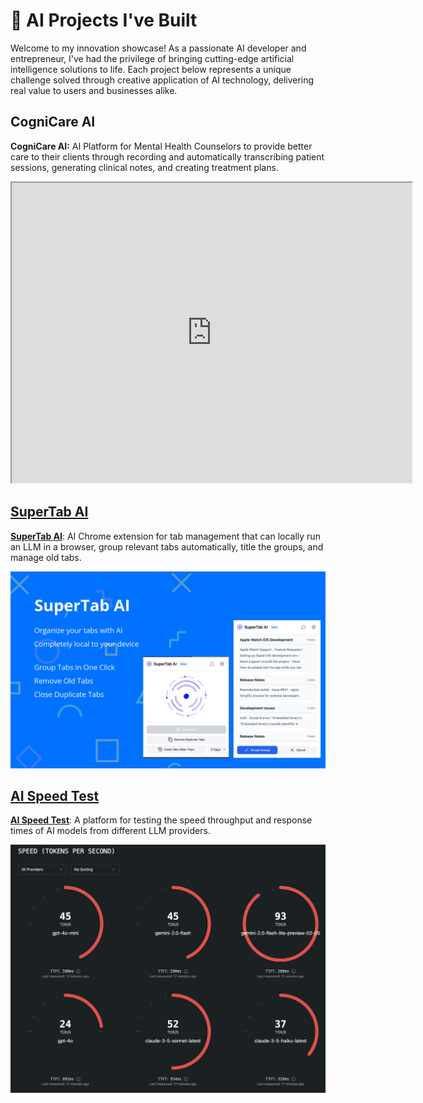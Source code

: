 # 🚀 AI Projects I've Built

Welcome to my innovation showcase! As a passionate AI developer and entrepreneur, I've had the privilege of bringing cutting-edge artificial intelligence solutions to life. Each project below represents a unique challenge solved through creative application of AI technology, delivering real value to users and businesses alike.

## CogniCare AI

**CogniCare AI:** AI Platform for Mental Health Counselors to provide better care to their clients through recording and automatically transcribing patient sessions, generating clinical notes, and creating treatment plans.
<iframe src="https://drive.google.com/file/d/1iH_gaHz1ppQGcTEY5-feParZZBJvABVP/preview" width="640" height="480" allow="autoplay"></iframe>

## [SuperTab AI](https://chromewebstore.google.com/detail/supertab-ai/ppglbhanbmaokfhaafhpjhlpjnaneido)

**[SuperTab AI](https://chromewebstore.google.com/detail/supertab-ai/ppglbhanbmaokfhaafhpjhlpjnaneido)**: AI Chrome extension for tab management that can locally run an LLM in a browser, group relevant tabs automatically, title the groups, and manage old tabs.

<img src="supertab.png" alt="SuperTab AI Screenshot" width="640">

## [AI Speed Test](https://llm-speed-o-meter.lovable.app/)

**[AI Speed Test](https://llm-speed-o-meter.lovable.app/)**: A platform for testing the speed throughput and response times of AI models from different LLM providers.

<img src="speedtest.png" alt="AI Speed Test Screenshot" width="640">
